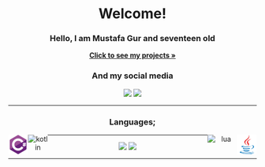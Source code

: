 <link rel="stylesheet" href="readme.css">
<h1 align="center">Welcome!</h1>
<div align="center">
    <h3 align="center">Hello, I am Mustafa Gur and seventeen old</h3>
    <a href="https://github.com/mustafawp?tab=repositories"><strong>Click to see my projects »</strong></a>
    <h3 align="center">And my social media</h3>
    <center>
    <a href="https://www.github.com/mustafawp" align="center"><img src="https://img.shields.io/badge/-Github-000?   style=quare&labelColor=000&logo=Github&logoColor=white&link=link"></a>
    <a href="https://www.instagram.com/mustafawiped" align="center"><img src="https://img.shields.io/badge/-Instagram-C13584?style=flat-quare&labelColor=C13584&logo=instagram&logoColor=white&link=link"></a></center>
    <hr>
    <h3>Languages;</h3>
    <div align="center" width="100" height="100">
        <img align="left" src="https://raw.githubusercontent.com/devicons/devicon/master/icons/csharp/csharp-original.svg" alt="csharp" width="40" height="40"/> <img align="left" src="https://www.vectorlogo.zone/logos/kotlinlang/kotlinlang-icon.svg" alt="kotlin" width="40" height="40"/>  <img align="right" src="https://raw.githubusercontent.com/devicons/devicon/master/icons/java/java-original.svg" alt="java" width="40" height="40"/> <img align="right" src="https://download.logo.wine/logo/Lua_(programming_language)/Lua_(programming_language)-Logo.wine.png" alt="lua" width="60" height="40">
    </div>
    <hr>
    <img src="https://github-readme-stats.vercel.app/api?username=mustafawp&show_icons=true&theme=gradient">
    <img src="https://github-readme-stats.vercel.app/api?username=mustafawp&show_icons=true&theme=radical">
    <hr>
</div>

